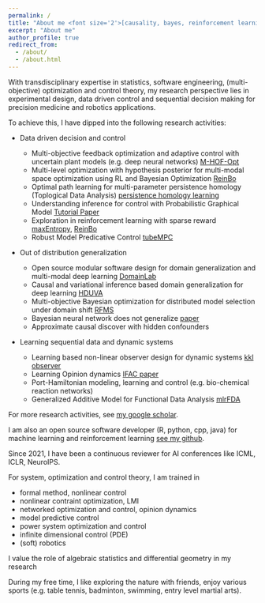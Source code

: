 ```yaml
---
permalink: /
title: "About me <font size='2'>[causality, bayes, reinforcement learning, software engineering, optimization and control]<font>"
excerpt: "About me"
author_profile: true
redirect_from: 
  - /about/
  - /about.html
---
```


With transdisciplinary expertise in statistics, software engineering, (multi-objective) optimization and control theory, my research perspective lies in experimental design, data driven control and sequential decision making for precision medicine and robotics applications. 
  
To achieve this, I have dipped into the following research activities:

- Data driven decision and control
  - Multi-objective feedback optimization and adaptive control with uncertain plant models (e.g. deep neural networks) [M-HOF-Opt](https://arxiv.org/pdf/2403.13728.pdf)
  - Multi-level optimization with hypothesis posterior for multi-modal space optimization using RL and Bayesian Optimization [ReinBo](https://link.springer.com/chapter/10.1007/978-3-030-43823-4_7)
  - Optimal path learning for multi-parameter persistence homology (Toplogical Data Analysis) [persistence homology learning](https://github.com/smilesun/multi_parameter_persistence_homology_path_learning)
  - Understanding inference for control with Probabilistic Graphical Model [Tutorial Paper](https://ieeexplore.ieee.org/document/9003114)
  - Exploration in reinforcement learning with sparse reward [maxEntropy](http://proceedings.mlr.press/v97/zhao19d/zhao19d.pdf), [ReinBo](https://link.springer.com/chapter/10.1007/978-3-030-43823-4_7)
  - Robust Model Predicative Control [tubeMPC](https://github.com/smilesun/tube_mpc)
    
- Out of distribution generalization
  - Open source modular software design for domain generalization and multi-modal deep learning [DomainLab](https://github.com/marrlab/DomainLab)
  - Causal and variational inference based domain generalization for deep learning [HDUVA](https://arxiv.org/pdf/2101.09436.pdf)
  - Multi-objective Bayesian optimization for distributed model selection under domain shift [RFMS](https://link.springer.com/chapter/10.1007/978-3-030-29516-5_48)
  - Bayesian neural network does not generalize [paper](https://arxiv.org/pdf/1906.02972.pdf)
  - Approximate causal discover with hidden confounders
- Learning sequential data and dynamic systems
  - Learning based non-linear observer design for dynamic systems [kkl observer](https://arxiv.org/pdf/2210.01476.pdf)
  - Learning Opinion dynamics [IFAC paper](https://people.kth.se/~kallej/papers/network_ifac23xing.pdf)
  - Port-Hamiltonian modeling, learning and control (e.g. bio-chemical reaction networks)
  - Generalized Additive Model for Functional Data Analysis [mlrFDA](https://arxiv.org/pdf/1911.07511.pdf)

For more research activities, see [my google scholar](https://scholar.google.de/citations?user=FnWKUqYAAAAJ&hl=en).

I am also an open source software developer (R, python, cpp, java) for machine learning and reinforcement learning [see my github](https://github.com/smilesun).
 
Since 2021, I have been a continuous reviewer for AI conferences like ICML, ICLR, NeuroIPS.

For system, optimization and control theory, I am trained in 
  - formal method, nonlinear control
  - nonlinear contraint optimization, LMI
  - networked optimization and control, opinion dynamics
  - model predictive control
  - power system optimization and control
  - infinite dimensional control (PDE)
  - (soft) robotics
  
I value the role of algebraic statistics and differential geometry in my research 

During my free time, I like exploring the nature with friends, enjoy various sports (e.g. table tennis, badminton, swimming, entry level martial arts).
